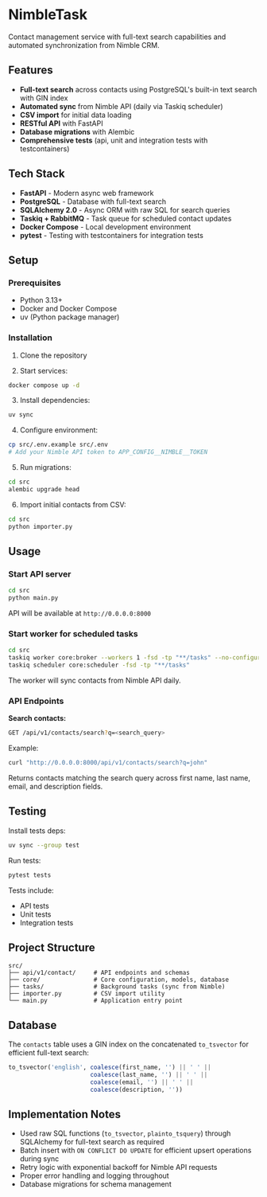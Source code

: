 # NimbleTask

Contact management service with full-text search capabilities and automated synchronization from Nimble CRM.

## Features

- **Full-text search** across contacts using PostgreSQL's built-in text search with GIN index
- **Automated sync** from Nimble API (daily via Taskiq scheduler)
- **CSV import** for initial data loading
- **RESTful API** with FastAPI
- **Database migrations** with Alembic
- **Comprehensive tests** (api, unit and integration tests with testcontainers)

## Tech Stack

- **FastAPI** - Modern async web framework
- **PostgreSQL** - Database with full-text search
- **SQLAlchemy 2.0** - Async ORM with raw SQL for search queries
- **Taskiq + RabbitMQ** - Task queue for scheduled contact updates
- **Docker Compose** - Local development environment
- **pytest** - Testing with testcontainers for integration tests

## Setup

### Prerequisites

- Python 3.13+
- Docker and Docker Compose
- uv (Python package manager)

### Installation

1. Clone the repository

2. Start services:
```bash
docker compose up -d
```

3. Install dependencies:
```bash
uv sync
```

4. Configure environment:
```bash
cp src/.env.example src/.env
# Add your Nimble API token to APP_CONFIG__NIMBLE__TOKEN
```

5. Run migrations:
```bash
cd src
alembic upgrade head
```

6. Import initial contacts from CSV:
```bash
cd src
python importer.py
```

## Usage

### Start API server

```bash
cd src
python main.py
```

API will be available at `http://0.0.0.0:8000`

### Start worker for scheduled tasks

```bash
cd src
taskiq worker core:broker --workers 1 -fsd -tp "**/tasks" --no-configure-logging
taskiq scheduler core:scheduler -fsd -tp "**/tasks"
```

The worker will sync contacts from Nimble API daily.

### API Endpoints

**Search contacts:**
```bash
GET /api/v1/contacts/search?q=<search_query>
```

Example:
```bash
curl "http://0.0.0.0:8000/api/v1/contacts/search?q=john"
```

Returns contacts matching the search query across first name, last name, email, and description fields.

## Testing

Install tests deps:
```bash
uv sync --group test
```

Run tests:
```bash
pytest tests
```

Tests include:
- API tests
- Unit tests 
- Integration tests 


## Project Structure

```
src/
├── api/v1/contact/     # API endpoints and schemas
├── core/               # Core configuration, models, database
├── tasks/              # Background tasks (sync from Nimble)
├── importer.py         # CSV import utility
└── main.py             # Application entry point
```

## Database

The `contacts` table uses a GIN index on the concatenated `to_tsvector` for efficient full-text search:

```sql
to_tsvector('english', coalesce(first_name, '') || ' ' || 
                       coalesce(last_name, '') || ' ' || 
                       coalesce(email, '') || ' ' || 
                       coalesce(description, ''))
```

## Implementation Notes

- Used raw SQL functions (`to_tsvector`, `plainto_tsquery`) through SQLAlchemy for full-text search as required
- Batch insert with `ON CONFLICT DO UPDATE` for efficient upsert operations during sync
- Retry logic with exponential backoff for Nimble API requests
- Proper error handling and logging throughout
- Database migrations for schema management